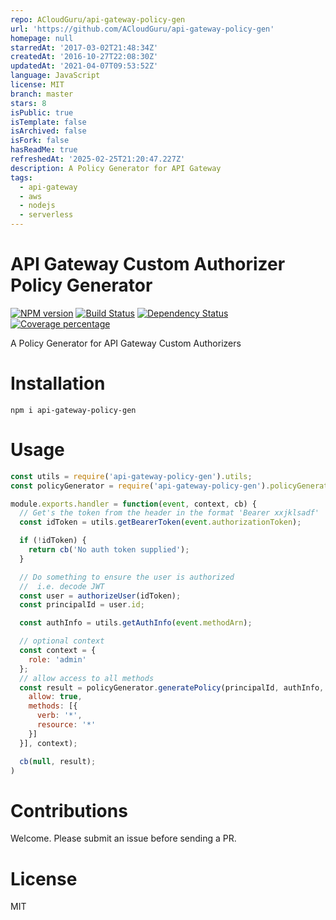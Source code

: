 ```yaml
---
repo: ACloudGuru/api-gateway-policy-gen
url: 'https://github.com/ACloudGuru/api-gateway-policy-gen'
homepage: null
starredAt: '2017-03-02T21:48:34Z'
createdAt: '2016-10-27T22:08:30Z'
updatedAt: '2021-04-07T09:53:52Z'
language: JavaScript
license: MIT
branch: master
stars: 8
isPublic: true
isTemplate: false
isArchived: false
isFork: false
hasReadMe: true
refreshedAt: '2025-02-25T21:20:47.227Z'
description: A Policy Generator for API Gateway
tags:
  - api-gateway
  - aws
  - nodejs
  - serverless
---
```


# API Gateway Custom Authorizer Policy Generator 
  [![NPM version][npm-image]][npm-url]
  [![Build Status][travis-image]][travis-url]
  [![Dependency Status][daviddm-image]][daviddm-url]
  [![Coverage percentage][coveralls-image]][coveralls-url]

A Policy Generator for API Gateway Custom Authorizers

# Installation

`npm i api-gateway-policy-gen`

# Usage

```js
const utils = require('api-gateway-policy-gen').utils;
const policyGenerator = require('api-gateway-policy-gen').policyGenerator;

module.exports.handler = function(event, context, cb) {
  // Get's the token from the header in the format 'Bearer xxjklsadf'
  const idToken = utils.getBearerToken(event.authorizationToken);

  if (!idToken) {
    return cb('No auth token supplied');
  }

  // Do something to ensure the user is authorized
  //  i.e. decode JWT
  const user = authorizeUser(idToken);
  const principalId = user.id;

  const authInfo = utils.getAuthInfo(event.methodArn);

  // optional context
  const context = {
    role: 'admin'
  };
  // allow access to all methods
  const result = policyGenerator.generatePolicy(principalId, authInfo, [{
    allow: true,
    methods: [{
      verb: '*',
      resource: '*'
    }]
  }], context);

  cb(null, result);
)
```

# Contributions
Welcome. Please submit an issue before sending a PR.

# License
MIT

[npm-image]: https://badge.fury.io/js/api-gateway-policy-gen.svg
[npm-url]: https://npmjs.org/package/api-gateway-policy-gen
[travis-image]: https://travis-ci.org/ACloudGuru/api-gateway-policy-gen.svg?branch=master
[travis-url]: https://travis-ci.org/ACloudGuru/api-gateway-policy-gen
[daviddm-image]: https://david-dm.org/ACloudGuru/api-gateway-policy-gen.svg?theme=shields.io
[daviddm-url]: https://david-dm.org/ACloudGuru/api-gateway-policy-gen
[coveralls-image]: https://coveralls.io/repos/ACloudGuru/api-gateway-policy-gen/badge.svg
[coveralls-url]: https://coveralls.io/r/ACloudGuru/api-gateway-policy-gen
